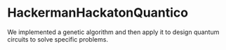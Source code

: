 # HackermanHackatonQuantico

We implemented a genetic algorithm and then apply it to design quantum circuits to solve specific problems.
